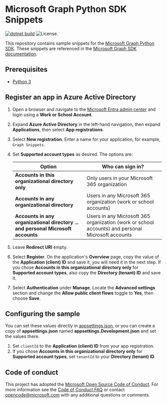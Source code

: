 # Microsoft Graph Python SDK Snippets

[![dotnet build](https://github.com/microsoftgraph/msgraph-snippets-dotnet/actions/workflows/dotnet.yml/badge.svg)](https://github.com/microsoftgraph/msgraph-snippets-dotnet/actions/workflows/dotnet.yml) ![License.](https://img.shields.io/badge/license-MIT-green.svg)

This repository contains sample snippets for the [Microsoft Graph Python SDK](https://github.com/microsoftgraph/msgraph-sdk-python). These snippets are referenced in the [Microsoft Graph SDK documentation](https://learn.microsoft.com/graph/sdks/sdks-overview).

## Prerequisites

- [Python 3](https://www.python.org)

## Register an app in Azure Active Directory

1. Open a browser and navigate to the [Microsoft Entra admin center](https://entra.microsoft.com) and login using a **Work or School Account**.

1. Expand **Azure Active Directory** in the left-hand navigation, then expand **Applications**, then select **App registrations**.

1. Select **New registration**. Enter a name for your application, for example, `Graph Snippets`.

1. Set **Supported account types** as desired. The options are:

    | Option | Who can sign in? |
    |--------|------------------|
    | **Accounts in this organizational directory only** | Only users in your Microsoft 365 organization |
    | **Accounts in any organizational directory** | Users in any Microsoft 365 organization (work or school accounts) |
    | **Accounts in any organizational directory ... and personal Microsoft accounts** | Users in any Microsoft 365 organization (work or school accounts) and personal Microsoft accounts |

1. Leave **Redirect URI** empty.

1. Select **Register**. On the application's **Overview** page, copy the value of the **Application (client) ID** and save it, you will need it in the next step. If you chose **Accounts in this organizational directory only** for **Supported account types**, also copy the **Directory (tenant) ID** and save it.

1. Select **Authentication** under **Manage**. Locate the **Advanced settings** section and change the **Allow public client flows** toggle to **Yes**, then choose **Save**.

## Configuring the sample

You can set these values directly in [appsettings.json](src/SdkSnippets/appsettings.json), or you can create a copy of **appsettings.json** named **appsettings.Development.json** and set the values there.

1. Set `clientId` to the **Application (client) ID** from your app registration.
1. If you chose **Accounts in this organizational directory only** for **Supported account types**, set `tenantId` to your **Directory (tenant) ID**.

## Code of conduct

This project has adopted the [Microsoft Open Source Code of Conduct](https://opensource.microsoft.com/codeofconduct/). For more information see the [Code of Conduct FAQ](https://opensource.microsoft.com/codeofconduct/faq/) or contact [opencode@microsoft.com](mailto:opencode@microsoft.com) with any additional questions or comments.
